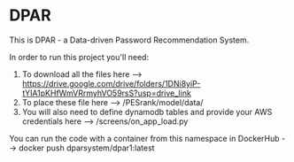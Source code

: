 # DPAR

This is DPAR - a Data-driven Password Recommendation System.

In order to run this project you'll need:
1. To download all the files here --> https://drive.google.com/drive/folders/1DNi8yiP-tYIA1pKHfWmVRrmyhVO59rsS?usp=drive_link 
2. To place these file here --> /PESrank/model/data/
3. You will also need to define dynamodb tables and provide your AWS credentials here --> /screens/on_app_load.py
  
You can run the code with a container from this namespace in DockerHub --> docker push dparsystem/dpar1:latest
